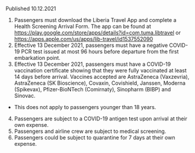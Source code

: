 Published 10.12.2021
1. Passengers must download the Liberia Travel App and complete a Health Screening Arrival Form. The app can be found at <a href="https://play.google.com/store/apps/details?id=com.tuma.libtravel">https://play.google.com/store/apps/details?id=com.tuma.libtravel</a> or <a href="https://apps.apple.com/us/apps/lib-travel/id1537552090">https://apps.apple.com/us/apps/lib-travel/id1537552090</a>
2. Effective 13 December 2021, passengers must have a negative COVID-19 PCR test issued at most 96 hours before departure from the first embarkation point.
3. Effective 13 December 2021, passengers must have a COVID-19 vaccination certificate showing that they were fully vaccinated at least 14 days before arrival. Vaccines accepted are AstraZeneca (Vaxzevria), AstraZeneca (SK Bioscience), Covaxin, Covishield, Janssen, Moderna (Spikevax), Pfizer-BioNTech (Comirnaty), Sinopharm (BIBP) and Sinovac.
- This does not apply to passengers younger than 18 years.
4. Passengers are subject to a COVID-19 antigen test upon arrival at their own expense.
5. Passengers and airline crew are subject to medical screening.
6. Passengers could be subject to quarantine for 7 days at their own expense.